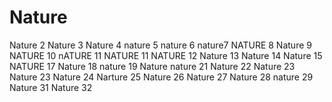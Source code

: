 # Nature
Nature 2
Nature 3
Nature 4
nature 5
nature 6
nature7
NATURE 8
Nature 9
NATURE 10
nATURE 11
NATURE 11
NATURE 12
Nature 13
Nature 14
Nature 15
NATURE 17
Nature 18
nature 19
Nature
nature 21
Nature 22
Nature 23
Nature 23
Nature 24
Narture 25
Nature 26
Nature 27
Nature 28
nature 29
Nature 31
Nature 32

